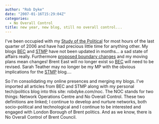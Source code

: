 ```yaml
---
author: "Rob Dyke"
date: "2007-01-16T15:29:04Z"
categories:
  - No Overall Control
title: new year, new blog, still no overall control...
---
```

I've been occupied with my [Study of the Political](http://www.robdyke.com/goldsmiths "Study of the Political") for most hours of the last quarter of 2006 and have had precious little time for anything other. My blogs [BEC](http://bec.robdyke.com "Brent East Campaigning") and [STMP](http://stmp.robdyke.com "Sarah Teather Is My MP") have not been updated in months... a sad state of affairs really. Furthermore [proposed boundary changes](http://www.brent.gov.uk/elections.nsf/2f123bcc3c5e238c80256ad20034644f/a91ffed1c469597d8025721b005bf024!OpenDocument) and my moving plans mean changes! Brent East will no longer exist so [BEC](http://bec.robdyke.com "Brent East Campaigning") will need to be revised. Sarah Teather may no longer be my MP with the obvious implications for the [STMP](http://stmp.robdyke.com "Sarah Teather Is My MP") blog....

So I'm consolidating my online presences and merging my blogs. I've imported all articles from BEC and STMP along with my personal tech/politics blog into this site: robdyke.com/noc. The NOC stands for two things: Network Operations Centre and No Overall Control. These two definitions are linked; I continue to develop and nurture networks, both socio-political and technological and I continue to be interested and engaged with London Borough of Brent politics. And as we know, there is No Overall Control of Brent Council.
